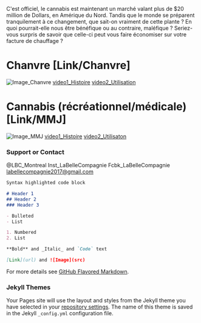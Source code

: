 C'est officiel, le cannabis est maintenant un marché valant plus de $20 million de Dollars, en Amérique du Nord. Tandis que le monde se préparent tranquilement à ce changement, que sait-on vraiment de cette plante ? En quoi pourrait-elle nous être bénéfique ou au contraire, maléfique ? Seriez-vous surpris de savoir que celle-ci peut vous faire économiser sur votre facture de chauffage ?

# Chanvre [Link/Chanvre]
![Image_Chanvre](src)
[video1_Histoire](PuttheURL)
[video2_Utilisation](PuttheURL)

# Cannabis (récréationnel/médicale) [Link/MMJ]
![Image_MMJ](src)
[video1_Histoire](PuttheURL)
[video2_Utilisaton](PuttheURL)


### Support or Contact

@LBC_Montreal
Inst_LaBelleCompagnie
Fcbk_LaBelleCompagnie
labellecompagnie2017@gmail.com










```markdown
Syntax highlighted code block

# Header 1
## Header 2
### Header 3

- Bulleted
- List

1. Numbered
2. List

**Bold** and _Italic_ and `Code` text

[Link](url) and ![Image](src)
```

For more details see [GitHub Flavored Markdown](https://guides.github.com/features/mastering-markdown/).

### Jekyll Themes

Your Pages site will use the layout and styles from the Jekyll theme you have selected in your [repository settings](https://github.com/LBCMontreal/LaGrotte/settings). The name of this theme is saved in the Jekyll `_config.yml` configuration file.
